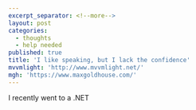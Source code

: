 ```yaml
---
excerpt_separator: <!--more-->
layout: post
categories:
  - thoughts
  - help needed
published: true
title: 'I like speaking, but I lack the confidence'
mvvmlight: 'http://www.mvvmlight.net/'
mgh: 'https://www.maxgoldhouse.com/'
---
```



I recently went to a .NET 



